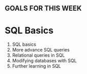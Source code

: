 ## GOALS FOR THIS WEEK 

  # SQL Basics 
  
  1.	SQL basics 
  2.	More advance SQL queries
  3.	Relational queries in SQL
  4.	Modifying databases with SQL
  5.	Further learning in SQL
